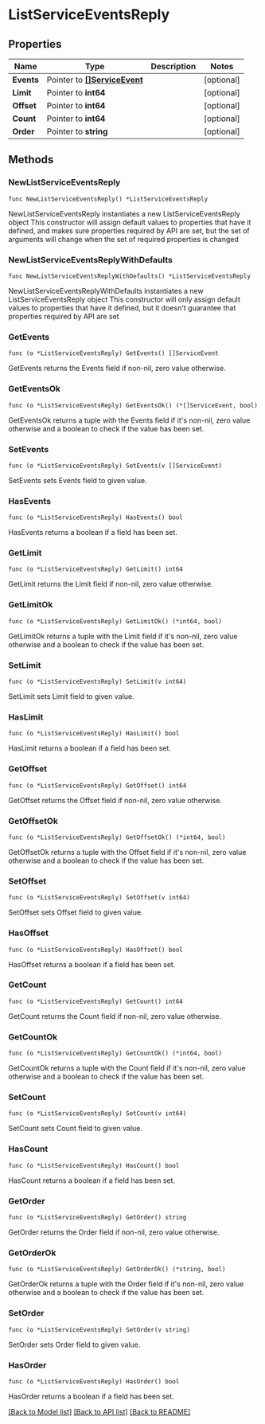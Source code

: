 # ListServiceEventsReply

## Properties

Name | Type | Description | Notes
------------ | ------------- | ------------- | -------------
**Events** | Pointer to [**[]ServiceEvent**](ServiceEvent.md) |  | [optional] 
**Limit** | Pointer to **int64** |  | [optional] 
**Offset** | Pointer to **int64** |  | [optional] 
**Count** | Pointer to **int64** |  | [optional] 
**Order** | Pointer to **string** |  | [optional] 

## Methods

### NewListServiceEventsReply

`func NewListServiceEventsReply() *ListServiceEventsReply`

NewListServiceEventsReply instantiates a new ListServiceEventsReply object
This constructor will assign default values to properties that have it defined,
and makes sure properties required by API are set, but the set of arguments
will change when the set of required properties is changed

### NewListServiceEventsReplyWithDefaults

`func NewListServiceEventsReplyWithDefaults() *ListServiceEventsReply`

NewListServiceEventsReplyWithDefaults instantiates a new ListServiceEventsReply object
This constructor will only assign default values to properties that have it defined,
but it doesn't guarantee that properties required by API are set

### GetEvents

`func (o *ListServiceEventsReply) GetEvents() []ServiceEvent`

GetEvents returns the Events field if non-nil, zero value otherwise.

### GetEventsOk

`func (o *ListServiceEventsReply) GetEventsOk() (*[]ServiceEvent, bool)`

GetEventsOk returns a tuple with the Events field if it's non-nil, zero value otherwise
and a boolean to check if the value has been set.

### SetEvents

`func (o *ListServiceEventsReply) SetEvents(v []ServiceEvent)`

SetEvents sets Events field to given value.

### HasEvents

`func (o *ListServiceEventsReply) HasEvents() bool`

HasEvents returns a boolean if a field has been set.

### GetLimit

`func (o *ListServiceEventsReply) GetLimit() int64`

GetLimit returns the Limit field if non-nil, zero value otherwise.

### GetLimitOk

`func (o *ListServiceEventsReply) GetLimitOk() (*int64, bool)`

GetLimitOk returns a tuple with the Limit field if it's non-nil, zero value otherwise
and a boolean to check if the value has been set.

### SetLimit

`func (o *ListServiceEventsReply) SetLimit(v int64)`

SetLimit sets Limit field to given value.

### HasLimit

`func (o *ListServiceEventsReply) HasLimit() bool`

HasLimit returns a boolean if a field has been set.

### GetOffset

`func (o *ListServiceEventsReply) GetOffset() int64`

GetOffset returns the Offset field if non-nil, zero value otherwise.

### GetOffsetOk

`func (o *ListServiceEventsReply) GetOffsetOk() (*int64, bool)`

GetOffsetOk returns a tuple with the Offset field if it's non-nil, zero value otherwise
and a boolean to check if the value has been set.

### SetOffset

`func (o *ListServiceEventsReply) SetOffset(v int64)`

SetOffset sets Offset field to given value.

### HasOffset

`func (o *ListServiceEventsReply) HasOffset() bool`

HasOffset returns a boolean if a field has been set.

### GetCount

`func (o *ListServiceEventsReply) GetCount() int64`

GetCount returns the Count field if non-nil, zero value otherwise.

### GetCountOk

`func (o *ListServiceEventsReply) GetCountOk() (*int64, bool)`

GetCountOk returns a tuple with the Count field if it's non-nil, zero value otherwise
and a boolean to check if the value has been set.

### SetCount

`func (o *ListServiceEventsReply) SetCount(v int64)`

SetCount sets Count field to given value.

### HasCount

`func (o *ListServiceEventsReply) HasCount() bool`

HasCount returns a boolean if a field has been set.

### GetOrder

`func (o *ListServiceEventsReply) GetOrder() string`

GetOrder returns the Order field if non-nil, zero value otherwise.

### GetOrderOk

`func (o *ListServiceEventsReply) GetOrderOk() (*string, bool)`

GetOrderOk returns a tuple with the Order field if it's non-nil, zero value otherwise
and a boolean to check if the value has been set.

### SetOrder

`func (o *ListServiceEventsReply) SetOrder(v string)`

SetOrder sets Order field to given value.

### HasOrder

`func (o *ListServiceEventsReply) HasOrder() bool`

HasOrder returns a boolean if a field has been set.


[[Back to Model list]](../README.md#documentation-for-models) [[Back to API list]](../README.md#documentation-for-api-endpoints) [[Back to README]](../README.md)


